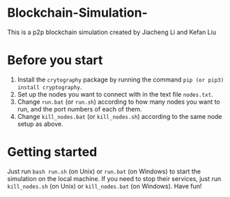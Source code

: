 # Blockchain-Simulation-
This is a p2p blockchain simulation created by Jiacheng Li and Kefan Liu

# Before you start

1. Install the `crytography` package by running the command `pip (or pip3) install cryptography`.
2. Set up the nodes you want to connect with in the text file `nodes.txt`.
3. Change `run.bat` (or `run.sh`) according to how many nodes you want to run, and the port numbers of each of them.
4. Change `kill_nodes.bat` (or `kill_nodes.sh`) according to the same node setup as above.

# Getting started

Just run `bash run.sh` (on Unix) or `run.bat` (on Windows) to start the simulation on the local machine. If you need to stop their services, just run `kill_nodes.sh` (on Unix) or `kill_nodes.bat` (on Windows). Have fun!